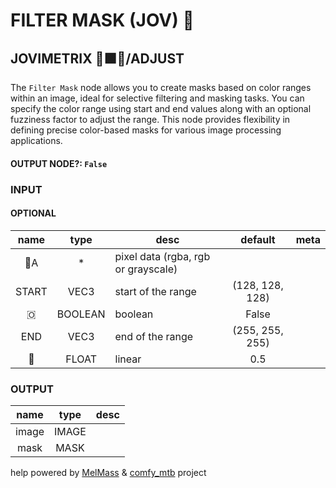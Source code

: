 # FILTER MASK (JOV) 🤿

## JOVIMETRIX 🔺🟩🔵/ADJUST

The `Filter Mask` node allows you to create masks based on color ranges within an image, ideal for selective filtering and masking tasks. You can specify the color range using start and end values along with an optional fuzziness factor to adjust the range. This node provides flexibility in defining precise color-based masks for various image processing applications.

#### OUTPUT NODE?: `False`

### INPUT

#### OPTIONAL

name|type|desc|default|meta
:---:|:---:|---|:---:|---
👾A| * | pixel data (rgba, rgb or grayscale) |  | 
START| VEC3 | start of the range | (128, 128, 128) | 
🇴| BOOLEAN | boolean | False | 
END| VEC3 | end of the range | (255, 255, 255) | 
🛟| FLOAT | linear | 0.5 | 

### OUTPUT

name|type|desc
:---:|:---:|---
image| IMAGE |  
mask| MASK |  

help powered by [MelMass](https://github.com/melMass) & [comfy_mtb](https://github.com/melMass/comfy_mtb) project